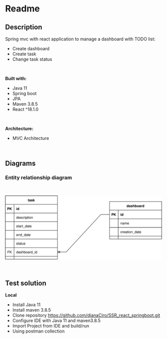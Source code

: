 # **Readme**

## **Description**
Spring mvc with react application to manage a dashboard with TODO list:
- Create dashboard
- Create task
- Change task status

<br>

**Built with:**

- Java 11
- Spring boot
- JPA
- Maven 3.8.5
- React ^18.1.0

<br>

**Architecture:**

- MVC Architecture

<br>

## **Diagrams**

### Entity relationship diagram

<br>

![Entity relationship diagram!](./diagrams/entity_relationship_diagram.drawio.svg)

<br>


## **Test solution**

**Local**

- Install Java 11
- Install maven 3.8.5
- Clone repository https://github.com/dianaCiro/SSR_react_springboot.git
- Configure IDE with Java 11 and maven3.8.5
- Import Project from IDE and build/run
- Using postman collection

